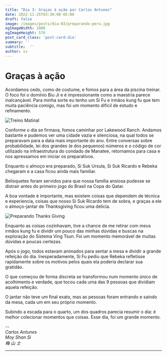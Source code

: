 ```yaml
---
title: "Dia 3: Graças à ação por Carlos Antunes"
date: 2022-11-25T03:30:00-05:00
draft: false
image: /images/posts/dia-03/preparando-peru.jpg
ogImageWidth: 1080
ogImageHeight: 576
post_card_class: 'post-card-dia'
summary: ''
subtitle:  ''
author: ss
---
```


# Graças à ação

Acordamos cedo, como de costume, e fomos para a área da piscina treinar. O foco foi o domínio Biu Ji e é impressionante como a maestria parece inalcançável.
Para minha sorte eu tenho um Si Fu e irmãos kung fu que tem muita paciência comigo, mas foi um momento difícil de estudo e refinamento.

![Treino Matinal](/images/posts/dia-03/treino-matinal.jpg)

Conforme o dia se firmava, fomos caminhar por Lakewood Ranch. Andamos bastante e pudemos ver uma cidade vazia e silenciosa, na qual todos se preparavam para a data mais importante do ano.
Entre conversas sobre probabilidade, lei dos grandes (e dos pequenos) números e o código de cor utilizado na infraestrutura do condado de Manatee, retornamos para casa e nos apressamos em iniciar os preparativos.

Enquanto o almoço era preparado, Si Suk Ursula, Si Suk Ricardo e Rebeka chegaram e a casa ficou ainda mais familiar.

Belisquetes foram servidos para que nossa família ansiosa pudesse se distrair antes do primeiro jogo do Brasil na Copa do Qatar.

A boa vontade é importante, mas existem coisas que dependem de técnica e experiencia, coisas que nosso Si Suk Ricardo tem de sobra, e graças a ele o almoço-jantar de Thanksgiving ficou uma delicia.

![Preparando Thanks Giving](/images/posts/dia-03/preparando-thanks-giving.jpg)

Enquanto as coisas cozinhavam, tive a chance de me retirar com meus irmãos kung fu e dividir um pouco das minhas dúvidas e buscas na exploração do Sistema Ving Tsun. Foi um momento memorável de muitas dúvidas e poucas certezas.

Após o jogo, todos estavam animados para sentar a mesa e dividir a grande refeição do dia. Inesperadamente, Si Fu pediu que Rebeka refletisse rapidamente sobre os motivos pelos quais ela poderia declarar sua gratidão.

O que começou de forma discreta se transformou num momento único de acolhimento e verdade, que tocou cada uma das 9 pessoas que dividiam aquela refeição.

O jantar não teve um final exato, mas as pessoas foram entrando e saindo da mesa, cada um em seu próprio momento.

Subindo a escada para o quarto, um dos quadros parecia resumir o dia: é melhor colecionar momentos que coisas. Esse dia, foi um grande momento.


--  
_Carlos Antunes_  
_Moy Shan Si_  
_梅 山 士_  

***